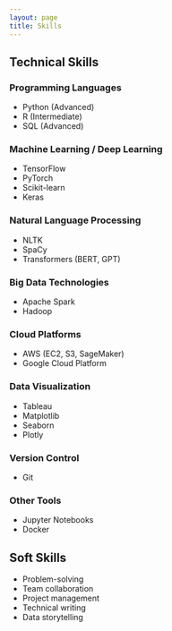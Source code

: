```yaml
---
layout: page
title: Skills
---
```


## Technical Skills

### Programming Languages
- Python (Advanced)
- R (Intermediate)
- SQL (Advanced)

### Machine Learning / Deep Learning
- TensorFlow
- PyTorch
- Scikit-learn
- Keras

### Natural Language Processing
- NLTK
- SpaCy
- Transformers (BERT, GPT)

### Big Data Technologies
- Apache Spark
- Hadoop

### Cloud Platforms
- AWS (EC2, S3, SageMaker)
- Google Cloud Platform

### Data Visualization
- Tableau
- Matplotlib
- Seaborn
- Plotly

### Version Control
- Git

### Other Tools
- Jupyter Notebooks
- Docker

## Soft Skills
- Problem-solving
- Team collaboration
- Project management
- Technical writing
- Data storytelling
